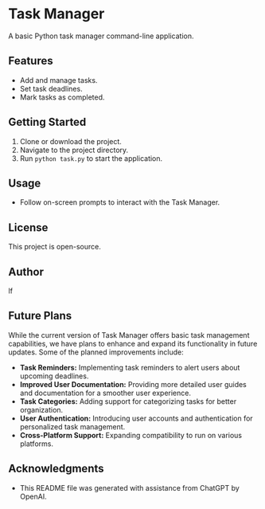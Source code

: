 # Task Manager

A basic Python task manager command-line application.

## Features

- Add and manage tasks.
- Set task deadlines.
- Mark tasks as completed.

## Getting Started

1. Clone or download the project.
2. Navigate to the project directory.
3. Run `python task.py` to start the application.

## Usage

- Follow on-screen prompts to interact with the Task Manager.

## License

This project is open-source.

## Author

lf

## Future Plans

While the current version of Task Manager offers basic task management capabilities, we have plans to enhance and expand its functionality in future updates. Some of the planned improvements include:

- **Task Reminders:** Implementing task reminders to alert users about upcoming deadlines.
- **Improved User Documentation:** Providing more detailed user guides and documentation for a smoother user experience.
- **Task Categories:** Adding support for categorizing tasks for better organization.
- **User Authentication:** Introducing user accounts and authentication for personalized task management.
- **Cross-Platform Support:** Expanding compatibility to run on various platforms.

## Acknowledgments

- This README file was generated with assistance from ChatGPT by OpenAI.
